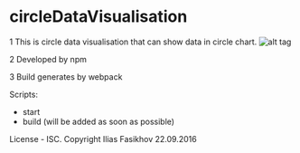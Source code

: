 # circleDataVisualisation

1 This is circle data visualisation that can show data in circle chart.
![alt tag](http://res.cloudinary.com/house-rent/image/upload/v1474535169/circleVIew_ffmkoj.jpg)

2 Developed by npm

3 Build generates by webpack

 Scripts: 
  - start
  - build (will be added as soon as possible)
  
  
 License - ISC.
 Copyright Ilias Fasikhov 22.09.2016

